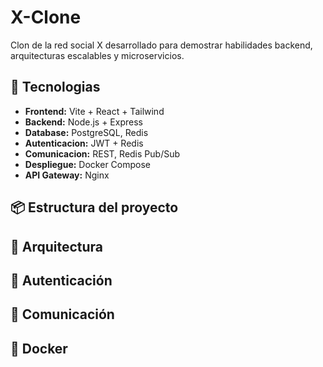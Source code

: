 # X-Clone

Clon de la red social X desarrollado para demostrar habilidades backend, arquitecturas escalables y microservicios.

## 🚀 Tecnologias

- **Frontend:** Vite + React + Tailwind
- **Backend:** Node.js + Express
- **Database:** PostgreSQL, Redis
- **Autenticacion:** JWT + Redis
- **Comunicacion:** REST, Redis Pub/Sub
- **Despliegue:** Docker Compose
- **API Gateway:** Nginx

## 📦 Estructura del proyecto

## 🧱 Arquitectura

## 🔐 Autenticación

## 📡 Comunicación

## 🐳 Docker